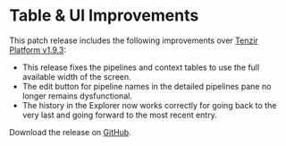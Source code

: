 # Table & UI Improvements

This patch release includes the following improvements over [Tenzir Platform v1.9.3](https://github.com/tenzir/platform/releases/tag/v1.9.3):

* This release fixes the pipelines and context tables to use the full available width of the screen.
* The edit button for pipeline names in the detailed pipelines pane no longer remains dysfunctional.
* The history in the Explorer now works correctly for going back to the very last and going forward to the most recent entry.

Download the release on [GitHub](https://github.com/tenzir/platform/releases/tag/v1.9.4).